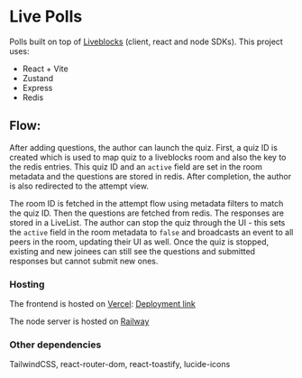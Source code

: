 # Live Polls

Polls built on top of [Liveblocks](https://liveblocks.io) (client, react and node SDKs). This project uses:

- React + Vite
- Zustand
- Express
- Redis

## Flow:

After adding questions, the author can launch the quiz. First, a quiz ID is created which is used to map quiz to a liveblocks room and also the key to the redis entries. This quiz ID and an `active` field are set in the room metadata and the questions are stored in redis. After completion, the author is also redirected to the attempt view.

The room ID is fetched in the attempt flow using metadata filters to match the quiz ID. Then the questions are fetched from redis. The responses are stored in a LiveList. The author can stop the quiz through the UI - this sets the `active` field in the room metadata to `false` and broadcasts an event to all peers in the room, updating their UI as well. Once the quiz is stopped, existing and new joinees can still see the questions and submitted responses but cannot submit new ones.

### Hosting

The frontend is hosted on [Vercel](https://vercel.com): [Deployment link](https://live-polls-demo.vercel.app)

The node server is hosted on [Railway](https://railway.app)

### Other dependencies

TailwindCSS, react-router-dom, react-toastify, lucide-icons
